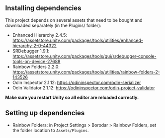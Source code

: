 ## Installing dependencies

This project depends on several assets that need to be bought and downloaded separately (in the Plugins/ folder):

- Enhanced Hierarchy 2.4.5: https://assetstore.unity.com/packages/tools/utilities/enhanced-hierarchy-2-0-44322
- SRDebugger 1.9.1: https://assetstore.unity.com/packages/tools/gui/srdebugger-console-tools-on-device-27688
- Rainbow Folders 2.2.0: https://assetstore.unity.com/packages/tools/utilities/rainbow-folders-2-143526
- Odin Inspector 2.1.12: https://odininspector.com/odin-serializer
- Odin Validator 2.1.12: https://odininspector.com/odin-project-validator

**Make sure you restart Unity so all editor are reloaded correctly.**

## Setting up dependencies

- Rainbow Folders: in Project Settings > Borodar > Rainbow Folders, set the folder location to `Assets/Plugins`.
